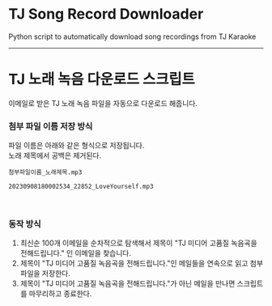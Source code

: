 # TJ Song Record Downloader  
Python script to automatically download song recordings from TJ Karaoke  
  
---  
  
# TJ 노래 녹음 다운로드 스크립트   
이메일로 받은 TJ 노래 녹음 파일을 자동으로 다운로드 해줍니다.   
  
  
### 첨부 파일 이름 저장 방식      
파일 이름은 아래와 같은 형식으로 저장됩니다.    
노래 제목에서 공백은 제거된다.  
  
```
첨부파일이름_노래제목.mp3
```
  
```
20230908180002534_22852_LoveYourself.mp3  
```
   
<br>   
   
### 동작 방식   
1. 최신순 100개 이메일을 순차적으로 탐색해서 제목이 "TJ 미디어 고품질 녹음곡을 전해드립니다." 인 이메일을 찾습니다.   
2. 제목이 "TJ 미디어 고품질 녹음곡을 전해드립니다."인 메일들을 연속으로 읽고 첨부파일을 저장한다.   
3. 제목이 "TJ 미디어 고품질 녹음곡을 전해드립니다."가 아닌 메일을 만나면 스크립트를 마무리하고 종료한다.  

